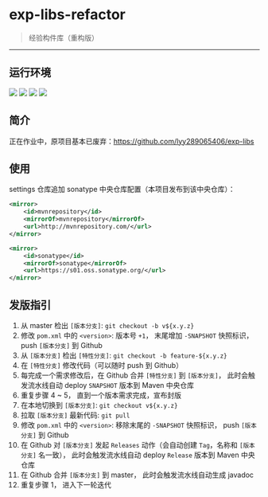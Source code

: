 # exp-libs-refactor

> 经验构件库（重构版）

------

## 运行环境

[![](https://img.shields.io/badge/JDK-1.8%2B-brightgreen.svg)](https://www.oracle.com/java/technologies/javase/javase8-archive-downloads.html) [![](https://img.shields.io/badge/Maven-3.2.5%2B-brightgreen.svg)](https://maven.apache.org/) [![](https://img.shields.io/badge/IDE-Idea-brightgreen.svg)](https://www.jetbrains.com/zh-cn/idea/) ![](https://img.shields.io/badge/Platform-windows|*nix-brightgreen.svg) 


## 简介

正在作业中，原项目基本已废弃：https://github.com/lyy289065406/exp-libs


## 使用

settings 仓库追加 sonatype 中央仓库配置（本项目发布到该中央仓库）：

```xml
<mirror>
    <id>mvnrepository</id>
    <mirrorOf>mvnrepository</mirrorOf>
    <url>http://mvnrepository.com/</url>
</mirror>

<mirror>
    <id>sonatype</id>
    <mirrorOf>sonatype</mirrorOf>
    <url>https://s01.oss.sonatype.org/</url>
</mirror>
```


## 发版指引

1. 从 master 检出 `[版本分支]`: `git checkout -b v${x.y.z}`
2. 修改 `pom.xml` 中的 `<version>`: 版本号 `+1`， 末尾增加 `-SNAPSHOT` 快照标识， push `[版本分支]` 到 Github
3. 从 `[版本分支]` 检出 `[特性分支]`: `git checkout -b feature-${x.y.z}`
4. 在 `[特性分支]` 修改代码（可以随时 push 到 Github）
5. 每完成一个需求修改后，在 Github 合并 `[特性分支]` 到 `[版本分支]`， 此时会触发流水线自动 deploy `SNAPSHOT` 版本到 Maven 中央仓库
6. 重复步骤 4 ~ 5， 直到一个版本需求完成，宣布封版
7. 在本地切换到 `[版本分支]`: `git checkout v${x.y.z}`
8. 拉取 `[版本分支]` 最新代码: `git pull`
9. 修改 `pom.xml` 中的 `<version>`: 移除末尾的 `-SNAPSHOT` 快照标识， push `[版本分支]` 到 Github
10. 在 Github 对 `[版本分支]` 发起 `Releases` 动作（会自动创建 `Tag`，名称和 `[版本分支]` 名一致）， 此时会触发流水线自动 deploy `Release` 版本到 Maven 中央仓库
11. 在 Github 合并 `[版本分支]` 到 master， 此时会触发流水线自动生成 javadoc
12. 重复步骤 1， 进入下一轮迭代
